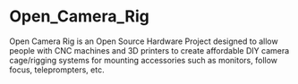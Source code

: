 Open_Camera_Rig
===============

Open Camera Rig is an Open Source Hardware Project designed to allow people with CNC machines and 3D printers to create affordable DIY camera cage/rigging systems for mounting accessories such as monitors, follow focus, teleprompters, etc.
